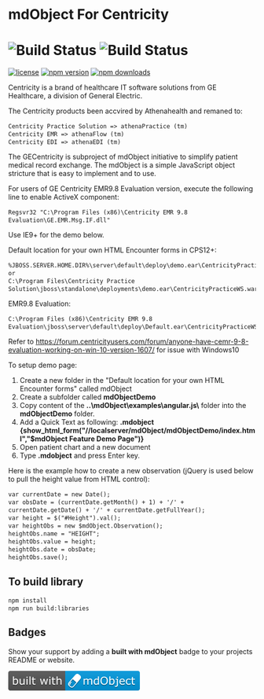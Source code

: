 
mdObject For Centricity
============

![Build Status](https://github.com/mdObject/GECentricity/workflows/mdObject%20-%20Master/badge.svg)
![Build Status](https://github.com/mdObject/GECentricity/workflows/mdObject%20-%20Feature/badge.svg)
============

[![license](https://img.shields.io/badge/license-MSPL-blue.svg)](https://opensource.org/licenses/MS-PL)
[![npm version](https://img.shields.io/npm/v/%40mdobject/mdobject?color=008000&label=npm%20package)](https://www.npmjs.com/package/%40mdobject/mdobject)
[![npm downloads](https://img.shields.io/npm/dm/%40mdobject/mdobject.svg?color=008000&label=npm%20downloads)](https://www.npmjs.com/package/%40mdobject/mdobject)



Centricity is a brand of healthcare IT software solutions from GE Healthcare, a division of General Electric.

The Centricity products been accvired by Athenahealth and remaned to:

    Centricity Practice Solution => athenaPractice (tm)
    Centricity EMR => athenaFlow (tm)
    Centricity EDI => athenaEDI (tm)

The GECentricity is subproject of mdObject initiative to simplify patient medical record exchange.
The mdObject is a simple JavaScript object stricture that is easy to implement and to use.

For users of GE Centricity EMR9.8 Evaluation version, execute the following line to enable ActiveX component:  

	Regsvr32 "C:\Program Files (x86)\Centricity EMR 9.8 Evaluation\GE.EMR.Msg.IF.dll"

Use IE9+ for the demo below. 

Default location for your own HTML Encounter forms in CPS12+:

	%JBOSS.SERVER.HOME.DIR%\server\default\deploy\demo.ear\CentricityPracticeWS.war\
    or
    C:\Program Files\Centricity Practice Solution\jboss\standalone\deployments\demo.ear\CentricityPracticeWS.war

EMR9.8 Evaluation: 
	
	C:\Program Files (x86)\Centricity EMR 9.8 Evaluation\jboss\server\default\deploy\Default.ear\CentricityPracticeWS.war\



Refer to https://forum.centricityusers.com/forum/anyone-have-cemr-9-8-evaluation-working-on-win-10-version-1607/ for issue with Windows10

To setup demo page:

1. Create a new folder in the "Default location for your own HTML Encounter forms" called mdObject
2. Create a subfolder called __mdObjectDemo__
3. Copy content of the __\.\.\\mdObject\\examples\\angular.js\\__ folder into the __mdObjectDemo__ folder.
4. Add a Quick Text as following:
__.mdobject__  
__{show_html_form("//localserver/mdObject/mdObjectDemo/index.html","$mdObject Feature Demo Page")}__
5. Open patient chart and a new document 
6. Type __.mdobject__ and press Enter key.


Here is the example how to create a new observation (jQuery is used below to pull the height value from HTML control):

    var currentDate = new Date();
    var obsDate = (currentDate.getMonth() + 1) + '/' + currentDate.getDate() + '/' + currentDate.getFullYear();
    var height = $("#Height").val();
    var heightObs = new $mdObject.Observation();
    heightObs.name = "HEIGHT";
    heightObs.value = height;
    heightObs.date = obsDate;
    heightObs.save();

## To build library
    npm install
    npm run build:libraries

## Badges

Show your support by adding a **built with mdObject** badge to your projects README or website.

[![Built with mdObject](./build-with-mdobject.svg)](https://mdObject.com/)

